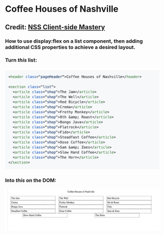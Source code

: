 # Coffee Houses of Nashville
## Credit: [NSS Client-side Mastery](https://github.com/nashville-software-school/client-side-mastery)

###  How to use display:flex on a list component, then adding additional CSS properties to achieve a desired layout.


### Turn *this* list:  
![HTML](./coffeehouses_html_screenshot.png)

### Into *this* on the DOM: 
![HTML](./coffeehouses_mockup.png)
